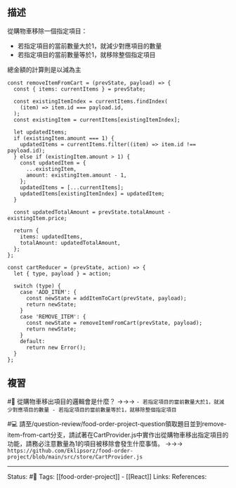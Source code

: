 ## 描述



從購物車移除一個指定項目：
- 若指定項目的當前數量大於1，就減少對應項目的數量
- 若指定項目的當前數量等於1，就移除整個指定項目

總金額的計算則是以減為主
```
const removeItemFromCart = (prevState, payload) => {
  const { items: currentItems } = prevState;

  const existingItemIndex = currentItems.findIndex(
    (item) => item.id === payload.id,
  );
  const existingItem = currentItems[existingItemIndex];

  let updatedItems;
  if (existingItem.amount === 1) {
    updatedItems = currentItems.filter((item) => item.id !== payload.id);
  } else if (existingItem.amount > 1) {
    const updatedItem = {
      ...existingItem,
      amount: existingItem.amount - 1,
    };
    updatedItems = [...currentItems];
    updatedItems[existingItemIndex] = updatedItem;
  }

  const updatedTotalAmount = prevState.totalAmount - existingItem.price;

  return {
    items: updatedItems,
    totalAmount: updatedTotalAmount,
  };
};

const cartReducer = (prevState, action) => {
  let { type, payload } = action;

  switch (type) {
    case 'ADD_ITEM': {
      const newState = addItemToCart(prevState, payload);
      return newState;
    }
    case 'REMOVE_ITEM': {
      const newState = removeItemFromCart(prevState, payload);
      return newState;
    }
    default:
      return new Error();
  }
};
```


## 複習
#🧠 從購物車移出項目的邏輯會是什麼？ ->->-> `- 若指定項目的當前數量大於1，就減少對應項目的數量 - 若指定項目的當前數量等於1，就移除整個指定項目`
<!--SR:!2023-07-09,173,250-->

#💻 請至/question-review/food-order-project-question領取題目並到remove-item-from-cart分支，請試著在CartProvider.js中實作出從購物車移出指定項目的功能，請務必注意數量為1的項目被移除會發生什麼事情。 ->->-> `https://github.com/Eklipsorz/food-order-project/blob/main/src/store/CartProvider.js`
<!--SR:!2023-01-23,74,250-->




---
Status: #🌱 
Tags:
[[food-order-project]] - [[React]]
Links:
References: